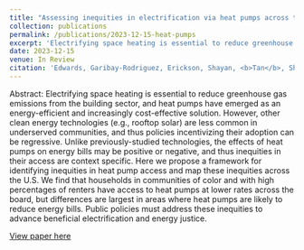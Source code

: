 ```yaml
---
title: "Assessing inequities in electrification via heat pumps across the U.S"
collection: publications
permalink: /publications/2023-12-15-heat-pumps
excerpt: 'Electrifying space heating is essential to reduce greenhouse gas emissions from the building sector, and heat pumps have emerged as an energy-efficient and increasingly cost-effective solution. However, other clean energy technologies (e.g., rooftop solar) are less common in underserved communities, and thus policies incentivizing their adoption can be regressive. Unlike previously-studied technologies, the effects of heat pumps on energy bills may be positive or negative, and thus inequities in their access are context specific. Here we propose a framework for identifying inequities in heat pump access and map these inequities across the U.S. We find that households in communities of color and with high percentages of renters have access to heat pumps at lower rates across the board, but differences are largest in areas where heat pumps are likely to reduce energy bills. Public policies must address these inequities to advance beneficial electrification and energy justice.'
date: 2023-12-15
venue: In Review
citation: 'Edwards, Garibay-Rodriguez, Erickson, Shayan, <b>Tan</b>, Shen, Qiu, Liu, “Assessing inequities in heat pump adoption across the U.S.,” in review.'
---
```

Abstract: Electrifying space heating is essential to reduce greenhouse gas emissions from the building sector, and heat pumps have emerged as an energy-efficient and increasingly cost-effective solution. However, other clean energy technologies (e.g., rooftop solar) are less common in underserved communities, and thus policies incentivizing their adoption can be regressive. Unlike previously-studied technologies, the effects of heat pumps on energy bills may be positive or negative, and thus inequities in their access are context specific. Here we propose a framework for identifying inequities in heat pump access and map these inequities across the U.S. We find that households in communities of color and with high percentages of renters have access to heat pumps at lower rates across the board, but differences are largest in areas where heat pumps are likely to reduce energy bills. Public policies must address these inequities to advance beneficial electrification and energy justice.

[View paper here](https://arxiv.org/abs/2305.16488)
